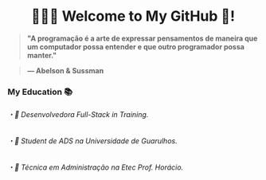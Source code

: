 <h1 align="center">👩🏻‍💻 Welcome to My GitHub 🤍!</h1>

<p align="center">
  
> **"A programação é a arte de expressar pensamentos de maneira que um computador possa entender e que outro programador possa manter." <br>**
 
> **— Abelson & Sussman**

</p>

<h3>My Education 📚</h3>

###### ・📌 Desenvolvedora Full-Stack in Training.
###### ・📌 Student de ADS na Universidade de Guarulhos.
###### ・📌 Técnica em Administração na Etec Prof. Horácio.